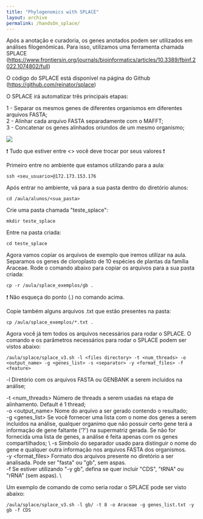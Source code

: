 ```yaml
---
title: "Phylogenomics with SPLACE"
layout: archive
permalink: /handsOn_splace/
---
```


Após a anotação e curadoria, os genes anotados podem ser utilizados em análises filogenômicas. 
Para isso, utilizamos uma ferramenta chamada SPLACE (https://www.frontiersin.org/journals/bioinformatics/articles/10.3389/fbinf.2022.1074802/full)

O código do SPLACE está disponível na página do Github (https://github.com/reinator/splace)

O SPLACE irá automatizar três principais etapas:

1 - Separar os mesmos genes de diferentes organismos em diferentes arquivos FASTA;\
2 - Alinhar cada arquivo FASTA separadamente com o MAFFT;\
3 - Concatenar os genes alinhados oriundos de um mesmo organismo;

![](/tutorial_organelar/images/splace.png)

❗ Tudo que estiver entre <> você deve trocar por seus valores ❗

Primeiro entre no ambiente que estamos utilizando para a aula:
```console
ssh <seu_usuario>@172.173.153.176
```
Após entrar no ambiente, vá para a sua pasta dentro do diretório alunos:
```console
cd /aula/alunos/<sua_pasta>
```

Crie uma pasta chamada "teste_splace":
```console
mkdir teste_splace
```

Entre na pasta criada:
```console
cd teste_splace
```

Agora vamos copiar os arquivos de exemplo que iremos utilizar na aula. Separamos os genes de cloroplasto de 10 espécies de plantas da família Araceae.
Rode o comando abaixo para copiar os arquivos para a sua pasta criada:
```console
cp -r /aula/splace_exemplos/gb .
```
❗ Não esqueça do ponto (.) no comando acima.

Copie também alguns arquivos .txt que estão presentes na pasta: 
```console
cp /aula/splace_exemplos/*.txt .
```
Agora você já tem todos os arquivos necessários para rodar o SPLACE. 
O comando e os parâmetros necessários para rodar o SPLACE podem ser vistos abaixo:

```shell
/aula/splace/splace_v3.sh -l <files directory> -t <num_threads> -o <output_name> -g <genes_list> -s <separator> -y <format_files> -f <feature>
```

-l	Diretório com os arquivos FASTA ou GENBANK a serem incluídos na análise; 

-t <num_threads>	Número de threads a serem usadas na etapa de alinhamento. Default é 1 thread; \
-o <output_name>	Nome do arquivo a ser gerado contendo o resultado; \
-g <genes_list>	Se você fornecer uma lista com o nome dos genes a serem incluídos na análise, qualquer organimo que não possuir certo gene terá a informação de gene faltante ('?') na supermatriz gerada. Se não for fornecida uma lista de genes, a análise é feita apenas com os genes compartilhados; \ 
-s	Símbolo do separador usado para distinguir o nome do gene e qualquer outra informação nos arquivos FASTA dos organismos. \
-y <format_files>	Formato dos arquivos presente no diretório a ser analisada. Pode ser "fasta" ou "gb", sem aspas. \
-f	Se estiver utilizando "-y gb", defina se quer incluir "CDS", "tRNA" ou "rRNA" (sem aspas). \

Um exemplo de comando de como seria rodar o SPLACE pode ser visto abaixo:

```shell
/aula/splace/splace_v3.sh -l gb/ -t 8 -o Araceae -g genes_list.txt -y gb -f CDS
```
